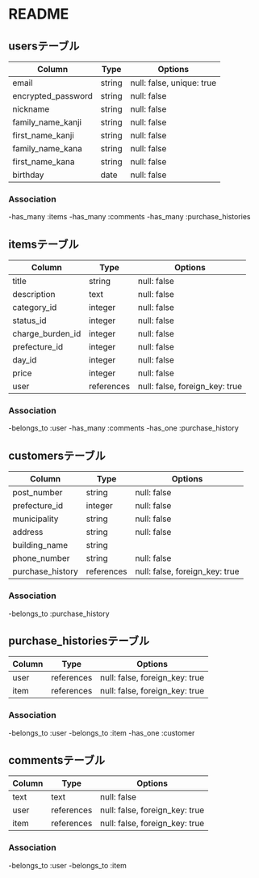 # README

## usersテーブル

| Column             | Type    | Options                   |
| -----------------  | ------- | ------------------------- |
| email              | string  | null: false, unique: true |
| encrypted_password | string  | null: false               |
| nickname           | string  | null: false               |
| family_name_kanji  | string  | null: false               |
| first_name_kanji   | string  | null: false               |
| family_name_kana   | string  | null: false               |
| first_name_kana    | string  | null: false               |
| birthday           | date    | null: false               |

### Association
-has_many :items
-has_many :comments
-has_many :purchase_histories

## itemsテーブル

| Column            | Type       | Options                         |
| ----------------- | ---------- | ------------------------------- |
| title             | string     | null: false                     |
| description       | text       | null: false                     |
| category_id       | integer    | null: false                     |
| status_id         | integer    | null: false                     |
| charge_burden_id  | integer    | null: false                     |
| prefecture_id     | integer    | null: false                     |
| day_id            | integer    | null: false                     |
| price             | integer    | null: false                     |
| user              | references | null: false, foreign_key: true  |

### Association
-belongs_to :user
-has_many :comments
-has_one :purchase_history

## customersテーブル

| Column               | Type       | Options                           |
| -------------------- | ---------- | --------------------------------- |
| post_number          | string     | null: false                       |
| prefecture_id        | integer    | null: false                       |
| municipality         | string     | null: false                       |
| address              | string     | null: false                       |
| building_name        | string     |                                   |
| phone_number         | string     | null: false                       |
| purchase_history     | references | null: false, foreign_key: true    |

### Association
-belongs_to :purchase_history

## purchase_historiesテーブル

| Column    | Type       | Options                         |
| --------- | ---------- | ------------------------------- |
| user      | references | null: false, foreign_key: true  |
| item      | references | null: false, foreign_key: true  |

### Association
-belongs_to :user
-belongs_to :item
-has_one :customer


## commentsテーブル

| Column | Type       | Options                              |
| ------ | ---------- | ------------------------------------ |
| text   | text       | null: false                          |
| user   | references | null: false, foreign_key: true       |
| item   | references | null: false, foreign_key: true       |

### Association
-belongs_to :user
-belongs_to :item